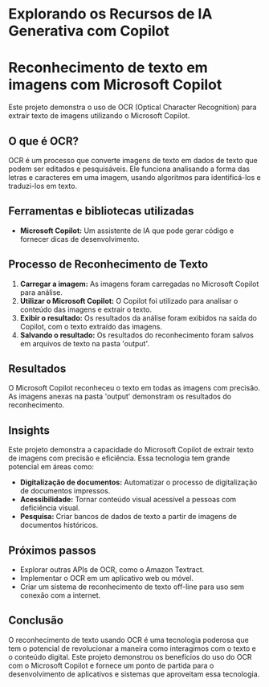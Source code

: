 # Explorando os Recursos de IA Generativa com Copilot

# Reconhecimento de texto em imagens com Microsoft Copilot

Este projeto demonstra o uso de OCR (Optical Character Recognition) para extrair texto de imagens utilizando o Microsoft Copilot. 

## O que é OCR?

OCR é um processo que converte imagens de texto em dados de texto que podem ser editados e pesquisáveis. Ele funciona analisando a forma das letras e caracteres em uma imagem, usando algoritmos para identificá-los e traduzi-los em texto.

## Ferramentas e bibliotecas utilizadas

* **Microsoft Copilot:** Um assistente de IA que pode gerar código e fornecer dicas de desenvolvimento.

## Processo de Reconhecimento de Texto

1. **Carregar a imagem:** As imagens foram carregadas no Microsoft Copilot para análise.
2. **Utilizar o Microsoft Copilot:** O Copilot foi utilizado para analisar o conteúdo das imagens e extrair o texto.
3. **Exibir o resultado:** Os resultados da análise foram exibidos na saída do Copilot, com o texto extraído das imagens.
4. **Salvando o resultado:** Os resultados do reconhecimento foram salvos em arquivos de texto na pasta 'output'.

## Resultados

O Microsoft Copilot reconheceu o texto em todas as imagens com precisão. As imagens anexas na pasta 'output' demonstram os resultados do reconhecimento.

## Insights

Este projeto demonstra a capacidade do Microsoft Copilot de extrair texto de imagens com precisão e eficiência. Essa tecnologia tem grande potencial em áreas como:

* **Digitalização de documentos:** Automatizar o processo de digitalização de documentos impressos.
* **Acessibilidade:** Tornar conteúdo visual acessível a pessoas com deficiência visual.
* **Pesquisa:** Criar bancos de dados de texto a partir de imagens de documentos históricos.

## Próximos passos

* Explorar outras APIs de OCR, como o Amazon Textract.
* Implementar o OCR em um aplicativo web ou móvel.
* Criar um sistema de reconhecimento de texto off-line para uso sem conexão com a internet.

## Conclusão

O reconhecimento de texto usando OCR é uma tecnologia poderosa que tem o potencial de revolucionar a maneira como interagimos com o texto e o conteúdo digital. Este projeto demonstrou os benefícios do uso do OCR com o Microsoft Copilot e fornece um ponto de partida para o desenvolvimento de aplicativos e sistemas que aproveitam essa tecnologia.


